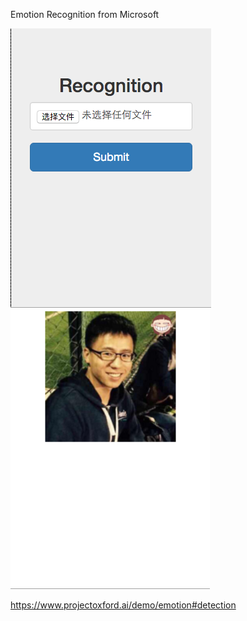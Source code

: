 Emotion Recognition from Microsoft

![1](1.png)
![2](2.png)

https://www.projectoxford.ai/demo/emotion#detection
